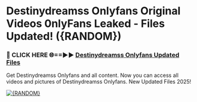 # Destinydreamss Onlyfans Original Videos 0nlyFans Leaked - Files Updated! ({RANDOM})

<h3>🔴 CLICK HERE 🌐==►► <a href="https://betterlinks.top/A2PfLJ" rel="nofollow">Destinydreamss Onlyfans Updated Files</a></h3>

Get Destinydreamss Onlyfans and all content. Now you can access all videos and pictures of Destinydreamss Onlyfans. New Updated Files 2025!

[![{RANDOM}](https://i.imgur.com/ppqm5kG.gif)](https://betterlinks.top/A2PfLJ)